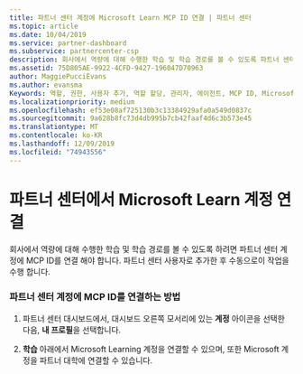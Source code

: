 ```yaml
---
title: 파트너 센터 계정에 Microsoft Learn MCP ID 연결 | 파트너 센터
ms.topic: article
ms.date: 10/04/2019
ms.service: partner-dashboard
ms.subservice: partnercenter-csp
description: 회사에서 역량에 대해 수행한 학습 및 학습 경로를 볼 수 있도록 파트너 센터 계정에 MCP ID를 연결 하는 방법에 대해 알아봅니다.
ms.assetid: 75D805AE-9922-4CFD-9427-196047D70963
author: MaggiePucciEvans
ms.author: evansma
Keywords: 역할, 권한, 사용자 추가, 역할 할당, 관리자, 에이전트, MCP ID, Microsoft Learn
ms.localizationpriority: medium
ms.openlocfilehash: ef53e08af725130b3c13384929afa0a549d0837c
ms.sourcegitcommit: 9a628b8fc73d4db995b7cb42faaf4d6c3b573e45
ms.translationtype: MT
ms.contentlocale: ko-KR
ms.lasthandoff: 12/09/2019
ms.locfileid: "74943556"
---
```

# <a name="associate-your-microsoft-learn-account-in-partner-center"></a>파트너 센터에서 Microsoft Learn 계정 연결

회사에서 역량에 대해 수행한 학습 및 학습 경로를 볼 수 있도록 하려면 파트너 센터 계정에 MCP ID를 연결 해야 합니다. 파트너 센터 사용자로 추가한 후 수동으로이 작업을 수행 합니다.

### <a name="how-to-associate-your-mcp-id-to-your-partner-center-account"></a>파트너 센터 계정에 MCP ID를 연결하는 방법

1. 파트너 센터 대시보드에서, 대시보드 오른쪽 모서리에 있는 **계정** 아이콘을 선택한 다음, **내 프로필**을 선택합니다.

2. **학습** 아래에서 Microsoft Learning 계정을 연결할 수 있으며, 또한 Microsoft 계정을 파트너 대학에 연결할 수 있습니다.

